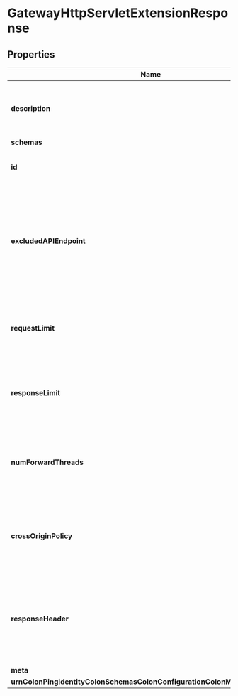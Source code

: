 

# GatewayHttpServletExtensionResponse


## Properties

| Name | Type | Description | Notes |
|------------ | ------------- | ------------- | -------------|
|**description** | **String** | A description for this HTTP Servlet Extension |  [optional] |
|**schemas** | **List&lt;EnumgatewayHttpServletExtensionSchemaUrn&gt;** |  |  |
|**id** | **String** | Name of the HTTP Servlet Extension |  |
|**excludedAPIEndpoint** | **List&lt;String&gt;** | Specifies any Gateway API Endpoints that will not be handled by the Gateway HTTP Servlet Extension. |  [optional] |
|**requestLimit** | **String** | The maximum number of bytes allowed per request body. |  [optional] |
|**responseLimit** | **String** | The maximum number of bytes allowed per response body. |  [optional] |
|**numForwardThreads** | **Integer** | The number of threads used to forward responses to the API backend. |  [optional] |
|**crossOriginPolicy** | **String** | The cross-origin request policy to use for the HTTP Servlet Extension. |  [optional] |
|**responseHeader** | **List&lt;String&gt;** | Specifies HTTP header fields and values added to response headers for all requests. |  [optional] |
|**meta** | [**MetaMeta**](MetaMeta.md) |  |  [optional] |
|**urnColonPingidentityColonSchemasColonConfigurationColonMessagesColon20** | [**MetaUrnPingidentitySchemasConfigurationMessages20**](MetaUrnPingidentitySchemasConfigurationMessages20.md) |  |  [optional] |



